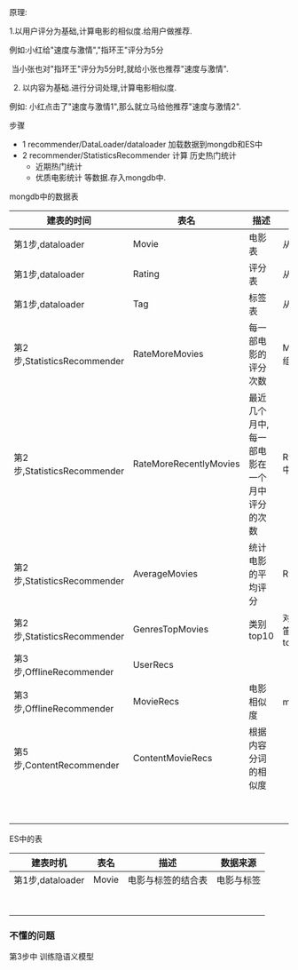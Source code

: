 原理:

1.以用户评分为基础,计算电影的相似度.给用户做推荐.

例如:小红给"速度与激情","指环王"评分为5分

​	当小张也对"指环王"评分为5分时,就给小张也推荐"速度与激情".

2. 以内容为基础.进行分词处理,计算电影相似度.

例如: 小红点击了"速度与激情1",那么就立马给他推荐"速度与激情2".



步骤

- 1 recommender/DataLoader/dataloader 加载数据到mongdb和ES中
- 2 recommender/StatisticsRecommender 计算 历史热门统计
  *    近期热门统计
  *    优质电影统计 等数据.存入mongdb中.





mongdb中的数据表

| 建表的时间                  | 表名                   | 描述                                        | 数据来源                           |
| --------------------------- | ---------------------- | ------------------------------------------- | ---------------------------------- |
| 第1步,dataloader            | Movie                  | 电影表                                      | 从文件中加载                       |
| 第1步,dataloader            | Rating                 | 评分表                                      | 从文件中加载                       |
| 第1步,dataloader            | Tag                    | 标签表                                      | 从文件中加载                       |
| 第2步,StatisticsRecommender | RateMoreMovies         | 每一部电影的评分次数                        | Movie中按电影分组                  |
| 第2步,StatisticsRecommender | RateMoreRecentlyMovies | 最近几个月中,每一部电影在一个月中评分的次数 | RateMoreMovies中按月分组           |
| 第2步,StatisticsRecommender | AverageMovies          | 统计电影的平均评分                          | Rating                             |
| 第2步,StatisticsRecommender | GenresTopMovies        | 类别top10                                   | 对类别和电影做笛卡尔积,求类别top10 |
| 第3步,OfflineRecommender    | UserRecs               |                                             |                                    |
| 第3步,OfflineRecommender    | MovieRecs              | 电影相似度                                  | movies表                           |
| 第5步,ContentRecommender    | ContentMovieRecs       | 根据内容分词的相似度                        |                                    |
|                             |                        |                                             |                                    |
|                             |                        |                                             |                                    |
|                             |                        |                                             |                                    |
|                             |                        |                                             |                                    |
|                             |                        |                                             |                                    |
|                             |                        |                                             |                                    |
|                             |                        |                                             |                                    |
|                             |                        |                                             |                                    |
|                             |                        |                                             |                                    |

ES中的表

| 建表时机         | 表名  | 描述               | 数据来源   |
| ---------------- | ----- | ------------------ | ---------- |
| 第1步,dataloader | Movie | 电影与标签的结合表 | 电影与标签 |
|                  |       |                    |            |
|                  |       |                    |            |
|                  |       |                    |            |
|                  |       |                    |            |
|                  |       |                    |            |
|                  |       |                    |            |
|                  |       |                    |            |
|                  |       |                    |            |





### 不懂的问题

第3步中  训练隐语义模型